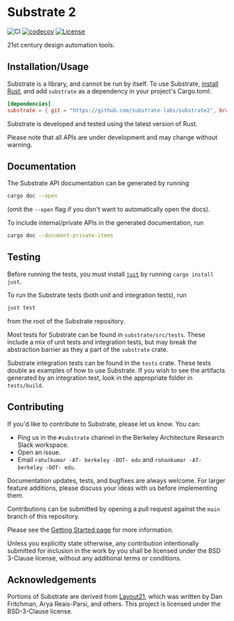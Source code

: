 # Substrate 2

![CI](https://github.com/substrate-labs/substrate2/actions/workflows/ci-main.yml/badge.svg)
[![codecov](https://codecov.io/gh/substrate-labs/substrate2/branch/main/graph/badge.svg?token=9LRRJNLCXI)](https://codecov.io/gh/substrate-labs/substrate2)
[![License](https://img.shields.io/badge/License-BSD_3--Clause-blue.svg)](https://opensource.org/licenses/BSD-3-Clause)

21st century design automation tools.

## Installation/Usage

Substrate is a library, and cannot be run by itself.
To use Substrate, [install Rust](https://www.rust-lang.org/tools/install),
and add `substrate` as a dependency in your project's Cargo.toml:

```toml
[dependencies]
substrate = { git = "https://github.com/substrate-labs/substrate2", branch = "main" }
```

Substrate is developed and tested using the latest version of Rust.

Please note that all APIs are under development and may change without warning.

## Documentation

The Substrate API documentation can be generated by running
```bash
cargo doc --open
```
(omit the `--open` flag if you don't want to automatically open the docs).

To include internal/private APIs in the generated documentation, run
```bash
cargo doc --document-private-items
```

## Testing

Before running the tests, you must install [`just`](https://github.com/casey/just) by running `cargo install just`.

To run the Substrate tests (both unit and integration tests), run

```bash
just test
```

from the root of the Substrate repository.

Most tests for Substrate can be found in `substrate/src/tests`. These include a mix of unit tests
and integration tests, but may break the abstraction barrier as they a part of the `substrate` crate.

Substrate integration tests can be found in the `tests` crate.
These tests double as examples of how to use Substrate.
If you wish to see the artifacts generated by an integration test,
look in the appropriate folder in `tests/build`.

## Contributing

If you'd like to contribute to Substrate, please let us know. You can:
* Ping us in the `#substrate` channel in the Berkeley Architecture Research Slack workspace.
* Open an issue.
* Email `rahulkumar -AT- berkeley -DOT- edu` and `rohankumar -AT- berkeley -DOT- edu`.

Documentation updates, tests, and bugfixes are always welcome.
For larger feature additions, please discuss your ideas with us before implementing them.

Contributions can be submitted by opening a pull request against the `main` branch
of this repository.

Please see the [Getting Started page](https://docs.substratelabs.io/dev) for more information.

Unless you explicitly state otherwise, any contribution intentionally submitted for inclusion
in the work by you shall be licensed under the BSD 3-Clause license, without any additional terms or conditions.

## Acknowledgements

Portions of Substrate are derived from [Layout21](https://github.com/dan-fritchman/Layout21),
which was written by Dan Fritchman, Arya Reais-Parsi, and others.
This project is licensed under the BSD-3-Clause license.
